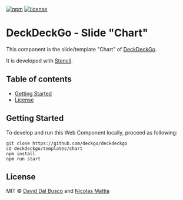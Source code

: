 [![npm][npm-badge]][npm-badge-url]
[![license][npm-license]][npm-license-url]

[npm-badge]: https://img.shields.io/npm/v/@deckdeckgo/slide-chart
[npm-badge-url]: https://www.npmjs.com/package/@deckdeckgo/slide-chart
[npm-license]: https://img.shields.io/npm/l/@deckdeckgo/slide-chart
[npm-license-url]: https://github.com/deckgo/deckdeckgo/blob/master/templates/chart/LICENSE

# DeckDeckGo - Slide "Chart"

This component is the slide/template "Chart" of [DeckDeckGo].

It is developed with [Stencil](https://stenciljs.com).

## Table of contents

- [Getting Started](#getting-started)
- [License](#license)

## Getting Started

To develop and run this Web Component locally, proceed as following:

```
git clone https://github.com/deckgo/deckdeckgo
cd deckdeckgo/templates/chart
npm install
npm run start
```

## License

MIT © [David Dal Busco](mailto:david.dalbusco@outlook.com) and [Nicolas Mattia](mailto:nicolas@nmattia.com)

[deckdeckgo]: https://deckdeckgo.com
